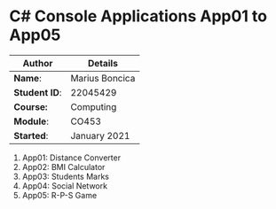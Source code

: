 # C# Console Applications App01 to App05
| Author | Details |
| ---- | ---- |
**Name**: | Marius Boncica  |
**Student ID**: | 22045429 |
**Course:** | Computing |
**Module**: | CO453     |
**Started**: | January 2021 |    

1. App01: Distance Converter
2. App02: BMI Calculator
3. App03: Students Marks
4. App04: Social Network
5. App05: R-P-S Game
